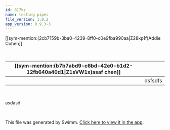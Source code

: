 ```yaml
---
id: 817kz
name: testing pipes
file_version: 1.0.2
app_version: 0.9.3-3
---
```


[[sym-mention:(2cb7159b-3ba0-4239-8ff0-c0e9fba990aa\|Z28kp1f)Addie Cohen]]

<br/>

|[[sym-mention:(b7b7abd9-c6bd-42e0-b1d2-12fb640a40d1\|Z1sVW1x)asaf chen]]|<br>   |
|------------------------------------------------------------------------|-------|
|<br>                                                                    |dsfsdfs|

<br/>

asdasd




<br/>

This file was generated by Swimm. [Click here to view it in the app](http://localhost:5000/repos/Z2l0aHViJTNBJTNBc3Rva2Utd2VhdGhlciUzQSUzQUFkZGllQ29oZW4=/docs/817kz).